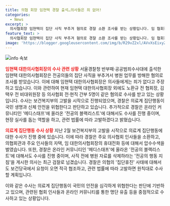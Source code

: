 ```yaml
---
title: 의협 회장 임현택 경찰 출석…의사들은 죄 없어!
categories:
  - News
excerpt: >
  의사협회장 임현택이 집단 사직 부추겨 혐의로 경찰 소환 조사를 받는 상황입니다. 임 협회장은 의사들에게는 죄가 없다며 강조하고, 전공의들의 집단행동이 자발적이며 정부가 원인을 제공한 것이라 주장했습니다. 또한, 의료계 집단행동에 대한 수사는 적극적으로 진행되고 있으며, 의사협회의 관련 조직과 개인들이 소환조사와 압수수색을 받고 있습니다. 
feature_text: >
  의사협회장 임현택이 집단 사직 부추겨 혐의로 경찰 소환 조사를 받는 상황입니다. 임 협회장은 의사들에게는 죄가 없다며 강조하고, 전공의들의 집단행동이 자발적이며 정부가 원인을 제공한 것이라 주장했습니다. 또한, 의료계 집단행동에 대한 수사는 적극적으로 진행되고 있으며, 의사협회의 관련 조직과 개인들이 소환조사와 압수수색을 받고 있습니다. 
image: 'https://blogger.googleusercontent.com/img/b/R29vZ2xl/AVvXsEixyZcFfHzMRdzZMjFBmAUKJYCLCGyLL1o632UiGVXcaFdKo_bkvkuCioo0uUKlGfBVcT3P84aROyZIXSBEx3Aw5nCQ3pTgDom1WDC4m8eifvWiAmWEEVb4x6G_l8C0QH225ldMjyaFvpxGEBGNO37VmDTDMHGhJPq73UglMfDca1-0aw/s1600/blogspot.png'
---
```


<p><img src="https://blogger.googleusercontent.com/img/b/R29vZ2xl/AVvXsEixyZcFfHzMRdzZMjFBmAUKJYCLCGyLL1o632UiGVXcaFdKo_bkvkuCioo0uUKlGfBVcT3P84aROyZIXSBEx3Aw5nCQ3pTgDom1WDC4m8eifvWiAmWEEVb4x6G_l8C0QH225ldMjyaFvpxGEBGNO37VmDTDMHGhJPq73UglMfDca1-0aw/s1600/blogspot.png" alt="info 속보" /></p>

<p><b><span style="color: #ee2323;">임현택 대한의사협회장의 수사 관련 상황</span></b>
서울경찰청 반부패·공공범죄수사대에 출석한 임현택 대한의사협회장은 전공의들의 집단 사직을 부추겨서 병원 업무를 방해한 혐의로 조사를 받았습니다. 이에 대해 임현택 대한의사협회장은 의사들에게는 죄가 없다고 주장하고 있습니다. 이와 관련하여 현재 임현택 대한의사협회장 외에도 노환규 전 협회장, 김택우 전 비대위원장 등 의사협회 전·현직 간부 5명이 같은 혐의로 수사를 받고 있는 상황입니다. 수사는 보건복지부의 고발을 시작으로 진행되었으며, 경찰은 의료계 집단행동이 국민 생명과 신체 안전을 위협한다고 판단하고 있습니다. 추가적으로 경찰은 온라인 커뮤니티인 '메디스태프'에 올라온 '전공의 블랙리스트'에 대해서도 수사를 진행 중이며, 현장 실사를 돕는 역할을 하고, 관련 법률에 따라 고발하겠다고 밝혔습니다.</p>

<p><b><span style="color: #ee2323;">의료계 집단행동 수사 상황</span></b>
지난 2월 보건복지부의 고발을 시작으로 의료계 집단행동에 대한 수사가 진행 중에 있습니다. 이에 따라 경찰은 주요 의사협회 인사들을 소환하고, 의협회관과 주요 인사들의 자택, 임 대한의사협회장의 휴대전화 등에 대해서 압수수색을 벌였습니다. 또한, 경찰은 온라인 커뮤니티인 '메디스태프'에 올라온 '전공의 블랙리스트'에 대해서도 수사를 진행 중이며, 사직 전에 병원 자료를 삭제하라는 '전공의 행동 지침'을 게시한 의사는 최근 검찰로 넘겼습니다. 경찰은 의협의 '집단휴진' 사태에 대해서도 보건당국에서 요청이 오면 적극 협조하고, 관련 법률에 따라 고발하면 원칙대로 수사할 계획입니다.</p>

<p>이와 같은 수사는 의료계 집단행동이 국민의 안전을 심각하게 위협한다는 판단에 기반하고 있으며, 관련된 협회 인사들과 온라인 커뮤니티를 통한 명단 유출 등을 중점적으로 수사하고 있는 상황입니다.</p>

